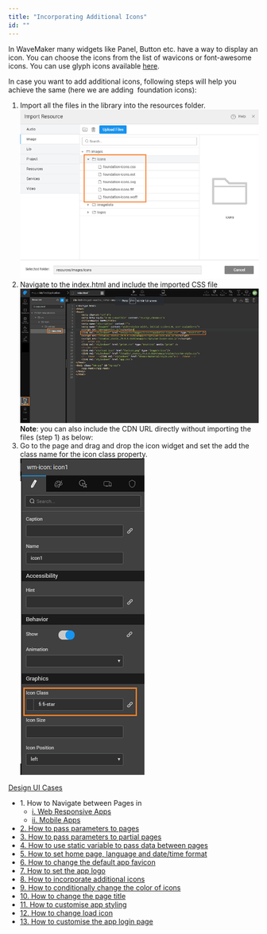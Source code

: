 ```yaml
---
title: "Incorporating Additional Icons"
id: ""
---
```


In WaveMaker many widgets like Panel, Button etc. have a way to display an icon. You can choose the icons from the list of wavicons or font-awesome icons. You can use glyph icons available [here](http://getbootstrap.com/components/#glyphicons).

In case you want to add additional icons, following steps will help you achieve the same (here we are adding  foundation icons):

1. Import all the files in the library into the resources folder. [![](./assets/icon_add1.png)](./assets/icon_add1.png)
2. Navigate to the index.html and include the imported CSS file <link rel="stylesheet" href="resources/icons/foundation-icons.css" type="text/CSS" /> [![](./assets/icon_add2.png)](./assets/icon_add2.png) **Note**: you can also include the CDN URL directly without importing the files (step 1) as below: <link rel="stylesheet" href="https://cdnjs.cloudflare.com/ajax/libs/foundicons/3.0.0/foundation-icons.css" type="text/CSS" />
3. Go to the page and drag and drop the icon widget and set the add the class name for the icon class property. [![](./assets/icon_add3.png)](./assets/icon_add3.png)

[Design UI Cases](/learn/app-development/ui-design/use-cases-ui-design/)

- 1\. How to Navigate between Pages in
    - [i. Web Responsive Apps](/learn/responsive-web/web-ui-design/#page-navigation)
    - [ii. Mobile Apps](/learn/hybrid-mobile/mobile-page-concepts/#page-navigation-actions)
- [2\. How to pass parameters to pages](/learn/how-tos/passing-parameters-pages/)
- [3\. How to pass parameters to partial pages](/learn/how-tos/passing-parameters-partial-page/)
- [4\. How to use static variable to pass data between pages](/learn/how-tos/use-static-variable-pass-data-pages/)
- [5\. How to set home page, language and date/time format](/learn/how-tos/setting-language-date-format/)
- [6\. How to change the default app favicon](/learn/how-tos/changing-default-favicon/)
- [7\. How to set the app logo](/learn/how-tos/changing-app-logo/)
- [8\. How to incorporate additional icons](/learn/how-tos/incorporating-additional-icons/)
- [9\. How to conditionally change the color of icons](/learn/how-tos/displaying-icon-color-based-upon-condition/)
- [10\. How to change the page title](/learn/how-tos/changing-page-title/)
- [11\. How to customise app styling](/learn/how-tos/customise-app-style/)
- [12\. How to change load icon](learn/how-tos/change-icon-global-spinner/)
- [13\. How to customise the app login page](/learn/how-tos/customise-login-page/)
